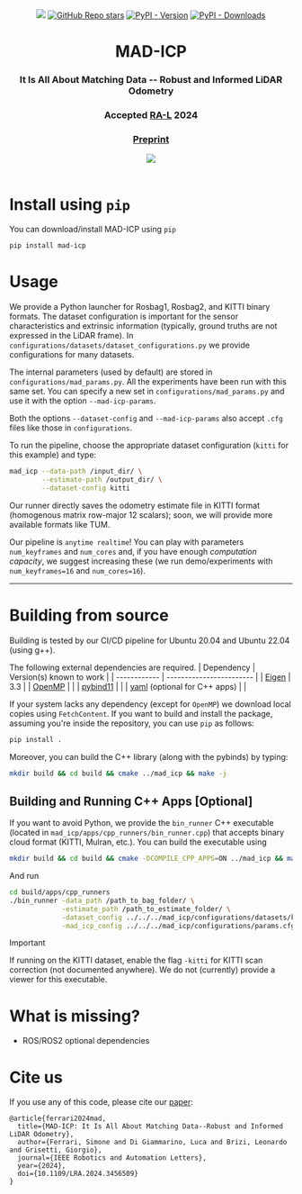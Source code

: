 <div align="center">
    <a href="https://github.com/rvp-group/mad-icp/actions/workflows/pythonbuild.yml"><img src="https://github.com/rvp-group/mad-icp/actions/workflows/pythonbuild.yml/badge.svg"/></a>
    <a href="https://github.com/rvp-group/mad-icp"><img alt="GitHub Repo stars" src="https://img.shields.io/github/stars/rvp-group/mad-icp"></a>
    <a href="https://pypi.org/project/mad-icp/"><img alt="PyPI - Version" src="https://img.shields.io/pypi/v/mad-icp"></a>
    <a href="https://pypi.org/project/mad-icp/"><img alt="PyPI - Downloads" src="https://img.shields.io/pypi/dm/mad-icp"></a>
    <h1>MAD-ICP</h1>
    <h3>It Is All About Matching Data -- Robust and Informed LiDAR Odometry</h3>
    <h3>Accepted <a href="https://ieeexplore.ieee.org/document/10669999">RA-L</a> 2024</h3>
    <h3>
        <a href="https://github.com/rvp-group/mad-icp/blob/main/paper_with_supplementary.pdf">Preprint</a>
    </h3>
    <div align="center">
        <a href="https://github.com/rvp-group/mad-icp"><img src="https://github.com/rvp-group/mad-icp/blob/main/mad-icp.gif?raw=true"/></a>   
    </div>
    <br />   
</div>

# Install using `pip`
You can download/install MAD-ICP using `pip`
```bash
pip install mad-icp
```

# Usage

We provide a Python launcher for Rosbag1, Rosbag2, and KITTI binary formats. The dataset configuration is important for the sensor characteristics and extrinsic information (typically, ground truths are not expressed in the LiDAR frame). In `configurations/datasets/dataset_configurations.py` we provide configurations for many datasets.

The internal parameters (used by default) are stored in `configurations/mad_params.py`. All the experiments have been run with this same set.
You can specify a new set in `configurations/mad_params.py` and use it with the option `--mad-icp-params`.

Both the options `--dataset-config` and `--mad-icp-params` also accept `.cfg` files like those in `configurations`.

To run the pipeline, choose the appropriate dataset configuration (`kitti` for this example) and type:
```bash
mad_icp --data-path /input_dir/ \
        --estimate-path /output_dir/ \
        --dataset-config kitti
```
Our runner directly saves the odometry estimate file in KITTI format (homogenous matrix row-major 12 scalars); soon, we will provide more available formats like TUM.

Our pipeline is `anytime realtime`! You can play with parameters `num_keyframes` and `num_cores` and, if you have enough _computation capacity_, we suggest increasing these (we run demo/experiments with `num_keyframes=16` and `num_cores=16`).

____________________________________________________________________

# Building from source

Building is tested by our CI/CD pipeline for Ubuntu 20.04 and Ubuntu 22.04 (using g++).

The following external dependencies are required.
| Dependency   | Version(s) known to work |
| ------------ | ------------------------ |
| [Eigen](http://eigen.tuxfamily.org/index.php?title=Main_Page) | 3.3 |
| [OpenMP](https://www.openmp.org/) |  |
| [pybind11](https://pybind11.readthedocs.io/en/stable/) |  |
| [yaml](https://github.com/jbeder/yaml-cpp) (optional for C++ apps) |  |

If your system lacks any dependency (except for `OpenMP`) we download local copies using `FetchContent`.
If you want to build and install the package, assuming you're inside the repository, you can use `pip` as follows:
```bash
pip install .
```
Moreover, you can build the C++ library (along with the pybinds) by typing:
```bash
mkdir build && cd build && cmake ../mad_icp && make -j
```

## Building and Running C++ Apps \[Optional\]
If you want to avoid Python, we provide the `bin_runner` C++ executable (located in `mad_icp/apps/cpp_runners/bin_runner.cpp`) that accepts binary cloud format (KITTI, Mulran, etc.).
You can build the executable using
```bash
mkdir build && cd build && cmake -DCOMPILE_CPP_APPS=ON ../mad_icp && make -j
```
And run
```bash
cd build/apps/cpp_runners
./bin_runner -data_path /path_to_bag_folder/ \
             -estimate_path /path_to_estimate_folder/ \
             -dataset_config ../../../mad_icp/configurations/datasets/kitti.cfg \
             -mad_icp_config ../../../mad_icp/configurations/params.cfg 
```
>[!IMPORTANT]
 >If running on the KITTI dataset, enable the flag `-kitti` for KITTI scan correction (not documented anywhere). We do not (currently) provide a viewer for this executable. 

# What is missing?
- ROS/ROS2 optional dependencies

# Cite us
If you use any of this code, please cite our <a href="https://ieeexplore.ieee.org/document/10669999">paper</a>:

```
@article{ferrari2024mad,
  title={MAD-ICP: It Is All About Matching Data--Robust and Informed LiDAR Odometry},
  author={Ferrari, Simone and Di Giammarino, Luca and Brizi, Leonardo and Grisetti, Giorgio},
  journal={IEEE Robotics and Automation Letters},
  year={2024},
  doi={10.1109/LRA.2024.3456509}
}
```
